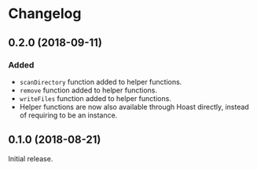 # Changelog

## 0.2.0 (2018-09-11)
### Added
- `scanDirectory` function added to helper functions.
- `remove` function added to helper functions.
- `writeFiles` function added to helper functions.
- Helper functions are now also available through Hoast directly, instead of requiring to be an instance.

## 0.1.0 (2018-08-21)
Initial release.